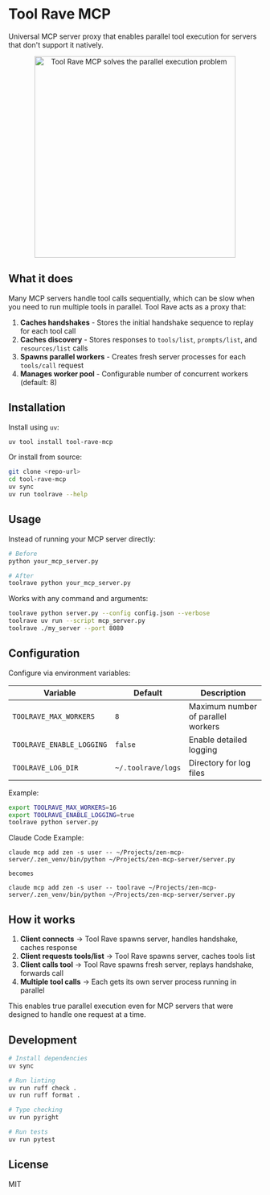 # Tool Rave MCP

Universal MCP server proxy that enables parallel tool execution for servers that don't support it natively.

<div align="center">
  <img src=".github/simple_meme.png" alt="Tool Rave MCP solves the parallel execution problem" width="400">
</div>

## What it does

Many MCP servers handle tool calls sequentially, which can be slow when you need to run multiple tools in parallel. Tool Rave acts as a proxy that:

1. **Caches handshakes** - Stores the initial handshake sequence to replay for each tool call
2. **Caches discovery** - Stores responses to `tools/list`, `prompts/list`, and `resources/list` calls
3. **Spawns parallel workers** - Creates fresh server processes for each `tools/call` request
4. **Manages worker pool** - Configurable number of concurrent workers (default: 8)

## Installation

Install using `uv`:

```bash
uv tool install tool-rave-mcp
```

Or install from source:

```bash
git clone <repo-url>
cd tool-rave-mcp
uv sync
uv run toolrave --help
```

## Usage

Instead of running your MCP server directly:

```bash
# Before
python your_mcp_server.py

# After
toolrave python your_mcp_server.py
```

Works with any command and arguments:

```bash
toolrave python server.py --config config.json --verbose
toolrave uv run --script mcp_server.py
toolrave ./my_server --port 8080
```

## Configuration

Configure via environment variables:

| Variable | Default | Description |
|----------|---------|-------------|
| `TOOLRAVE_MAX_WORKERS` | `8` | Maximum number of parallel workers |
| `TOOLRAVE_ENABLE_LOGGING` | `false` | Enable detailed logging |
| `TOOLRAVE_LOG_DIR` | `~/.toolrave/logs` | Directory for log files |

Example:

```bash
export TOOLRAVE_MAX_WORKERS=16
export TOOLRAVE_ENABLE_LOGGING=true
toolrave python server.py
```

Claude Code Example:

```
claude mcp add zen -s user -- ~/Projects/zen-mcp-server/.zen_venv/bin/python ~/Projects/zen-mcp-server/server.py

becomes

claude mcp add zen -s user -- toolrave ~/Projects/zen-mcp-server/.zen_venv/bin/python ~/Projects/zen-mcp-server/server.py
```

## How it works

1. **Client connects** → Tool Rave spawns server, handles handshake, caches response
2. **Client requests tools/list** → Tool Rave spawns server, caches tools list
3. **Client calls tool** → Tool Rave spawns fresh server, replays handshake, forwards call
4. **Multiple tool calls** → Each gets its own server process running in parallel

This enables true parallel execution even for MCP servers that were designed to handle one request at a time.

## Development

```bash
# Install dependencies
uv sync

# Run linting
uv run ruff check .
uv run ruff format .

# Type checking
uv run pyright

# Run tests
uv run pytest
```

## License

MIT
